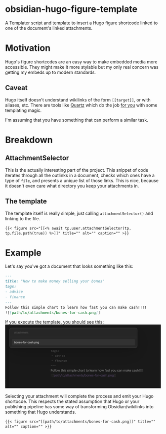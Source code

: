 # obsidian-hugo-figure-template
A Templater script and template to insert a Hugo figure shortcode linked to one of the document's linked attachments.

# Motivation
Hugo's figure shortcodes are an easy way to make embedded media more accessible. They might make it more stylable but my only real concern was getting my embeds up to modern standards.

## Caveat
Hugo itself doesn't understand wikilinks of the form `[[target]]`, or with aliases, etc. There are tools like [Quartz](https://github.com/jackyzha0/quartz) which do the job [for you](https://github.com/jackyzha0/quartz/blob/hugo/layouts/partials/textprocessing.html#L12-L116) with some templating magic.

I'm assuming that you have something that can perform a similar task.

# Breakdown
## AttachmentSelector
This is the actually interesting part of the project. This snippet of code iterates through all the outlinks in a document, checks which ones have a type of `file`, and presents a unique list of those links. This is nice, because it doesn't even care what directory you keep your attachments in.
## The template
The template itself is really simple, just calling `attachmentSelector()` and linking to the file.
```
{{< figure src="[[<% await tp.user.attachmentSelector(tp, tp.file.path(true)) %>]]" title="" alt="" caption="" >}}
```

# Example
Let's say you've got a document that looks something like this:

```markdown
---
title: "How to make money selling your bones"
tags:
- advice
- finance
---
Follow this simple chart to learn how fast you can make cash!!!!
![[path/to/attachments/bones-for-cash.png]]
```

If you execute the template, you should see this:
![](doc/running-template-screenshot.png)

Selecting your attachment will complete the process and emit your Hugo shortocde. This respects the stated assumption that Hugo or your publishing pipeline has some way of transforming Obsidian/wikilinks into something that Hugo understands.
```
{{< figure src="[[path/to/attachments/bones-for-cash.png]]" title="" alt="" caption="" >}}
```
